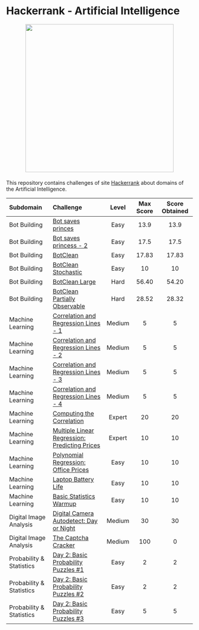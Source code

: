 # Hackerrank - Artificial Intelligence

<div style='float: center; text-align: center; margin-bottom: 20px'>
  <a href='https://www.hackerrank.com/msgrubler' target="_blank">
  <img width="400px" src="https://blog.hackerrank.com/wp-content/uploads/2017/04/logo_HRwordmark2700x670_2-1.png" />
  </a>
</div>

This repository contains challenges of site [Hackerrank](https://www.hackerrank.com/domains/ai/ai-introduction) about domains of the Artificial Intelligence.

| Subdomain     | Challenge                               | Level | Max Score | Score Obtained |
| :------------ |:--------------------------------------- |:-----:|:---------:|:--------------:|
| Bot Building  | [Bot saves princes](https://github.com/Murillo/Hackerrank-Artificial-Intelligence/blob/master/Bot-Building/bot-saves-princess.py)                       | Easy  | 13.9      | 13.9           |
| Bot Building  | [Bot saves princess - 2](https://github.com/Murillo/Hackerrank-Artificial-Intelligence/blob/master/Bot-Building/bot-saves-princess-2.py)                  | Easy  | 17.5      | 17.5           |
| Bot Building  | [BotClean](https://github.com/Murillo/Hackerrank-Artificial-Intelligence/blob/master/Bot-Building/botclean.py)                                | Easy  | 17.83     | 17.83          |
| Bot Building  | [BotClean Stochastic](https://github.com/Murillo/Hackerrank-Artificial-Intelligence/blob/master/Bot-Building/botclean-stochastic.py)                     | Easy  | 10        | 10             |
| Bot Building  | [BotClean Large](https://github.com/Murillo/Hackerrank-Artificial-Intelligence/blob/master/Bot-Building/botclean-large.py)                          | Hard  | 56.40     | 54.20          |
| Bot Building  | [BotClean Partially Observable](https://github.com/Murillo/Hackerrank-Artificial-Intelligence/blob/master/Bot-Building/botclean-partially-observable.py)           | Hard  | 28.52     | 28.32          |
| Machine Learning  | [Correlation and Regression Lines - 1](https://github.com/Murillo/Hackerrank-Artificial-Intelligence/blob/master/Statistics-and-Machine-Learning/correlation-and-regression-lines-rec-1.py)              | Medium  | 5     | 5         |
| Machine Learning  | [Correlation and Regression Lines - 2](https://github.com/Murillo/Hackerrank-Artificial-Intelligence/blob/master/Statistics-and-Machine-Learning/correlation-and-regression-lines-rec-2.py)              | Medium  | 5     | 5         |
| Machine Learning  | [Correlation and Regression Lines - 3](https://github.com/Murillo/Hackerrank-Artificial-Intelligence/blob/master/Statistics-and-Machine-Learning/correlation-and-regression-lines-rec-3.py)              | Medium  | 5     | 5         |
| Machine Learning  | [Correlation and Regression Lines - 4](https://github.com/Murillo/Hackerrank-Artificial-Intelligence/blob/master/Statistics-and-Machine-Learning/correlation-and-regression-lines-rec-4.py)              | Medium  | 5     | 5         |
| Machine Learning  | [Computing the Correlation](https://github.com/Murillo/Hackerrank-Artificial-Intelligence/blob/master/Statistics-and-Machine-Learning/computing-the-correlation.py)              | Expert  | 20     | 20         |
| Machine Learning  | [Multiple Linear Regression: Predicting Prices](https://github.com/Murillo/Hackerrank-Artificial-Intelligence/blob/master/Statistics-and-Machine-Learning/multiple-linear-regression-predicting-house-prices.py)              | Expert  | 10     | 10         |
| Machine Learning  | [Polynomial Regression: Office Prices](https://github.com/Murillo/Hackerrank-Artificial-Intelligence/blob/master/Statistics-and-Machine-Learning/polynomial-regression-office-prices.py)              | Easy  | 10     | 10         |
| Machine Learning  | [Laptop Battery Life](https://github.com/Murillo/Hackerrank-Artificial-Intelligence/blob/master/Statistics-and-Machine-Learning/laptop-battery-life.py)              | Easy  | 10     | 10         |
| Machine Learning  | [Basic Statistics Warmup](https://github.com/Murillo/Hackerrank-Artificial-Intelligence/blob/master/Statistics-and-Machine-Learning/basic-statistics-warmup.py)              | Easy  | 10     | 10         |
| Digital Image Analysis  | [Digital Camera Autodetect: Day or Night](https://github.com/Murillo/Hackerrank-Artificial-Intelligence/blob/master/Digital-Image-Analysis/digital-camera-autodetect-day-or-night.py)              | Medium  | 30     | 30         |
| Digital Image Analysis  | [The Captcha Cracker](https://github.com/Murillo/Hackerrank-Artificial-Intelligence/blob/master/Digital-Image-Analysis/the-captcha-cracker.py)              | Medium  | 100     | 0         |
| Probability & Statistics  | [Day 2: Basic Probability Puzzles #1](https://github.com/Murillo/Hackerrank-Artificial-Intelligence/blob/master/Probability-Statistics-Foundations/basic-probability-puzzles-1.py)              | Easy  | 2     | 2         |
| Probability & Statistics  | [Day 2: Basic Probability Puzzles #2](https://github.com/Murillo/Hackerrank-Artificial-Intelligence/blob/master/Probability-Statistics-Foundations/basic-probability-puzzles-2.py)              | Easy  | 2     | 2         |
| Probability & Statistics  | [Day 2: Basic Probability Puzzles #3](https://github.com/Murillo/Hackerrank-Artificial-Intelligence/blob/master/Probability-Statistics-Foundations/basic-probability-puzzles-3.py)              | Easy  | 5     | 5         |
